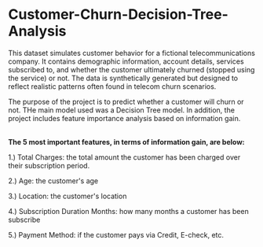 # Customer-Churn-Decision-Tree-Analysis

This dataset simulates customer behavior for a fictional telecommunications company. It contains demographic information, account details, services subscribed to, and whether the customer ultimately churned (stopped using the service) or not. The data is synthetically generated but designed to reflect realistic patterns often found in telecom churn scenarios.


The purpose of the project is to predict whether a customer will churn or not. THe main model used was a Decision Tree model. In addition, the project includes feature importance analysis based on information gain. 

\
**The 5 most important features, in terms of information gain, are below:**


1.) Total Charges: the total amount the customer has been charged over their subscription period.

2.) Age: the customer's age

3.) Location: the customer's location

4.) Subscription Duration Months: how many months a customer has been subscribe

5.) Payment Method: if the customer pays via Credit, E-check, etc.
